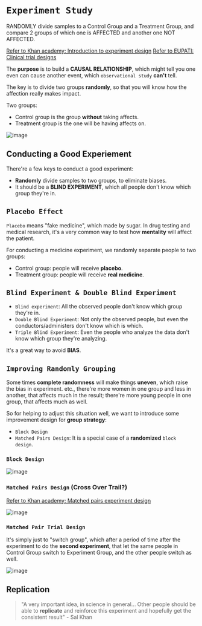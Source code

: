 # `Experiment Study`
RANDOMLY divide samples to a Control Group and a Treatment Group, and compare 2 groups of which one is AFFECTED and another one NOT AFFECTED.

[Refer to Khan academy: Introduction to experiment design](https://www.khanacademy.org/math/ap-statistics/gathering-data-ap/modal/v/introduction-to-experiment-design)
[Refer to EUPATI: Clinical trial designs](https://www.eupati.eu/clinical-development-and-trials/clinical-trial-designs/)


The **purpose** is to build a **CAUSAL RELATIONSHIP**, which might tell you one even can cause another event, which `observational study` **can't** tell.

The key is to divide two groups **randomly**, so that you will know how the affection really makes impact.

Two groups:
- Control group is the group **without** taking affects.
- Treatment group is the one will be having affects on.

![image](https://user-images.githubusercontent.com/14041622/43946348-9f607d4e-9cb7-11e8-8114-736cb092003f.png)

## Conducting a Good Experiement
There're a few keys to conduct a good experiment:
- **Randomly** divide samples to two groups, to eliminate biases.
- It should be a **BLIND EXPERIMENT**, which all people don't know which group they're in.



## `Placebo Effect`
`Placebo` means "fake medicine", which made by sugar.
In drug testing and medical research, it's a very common way to test how **mentality** will affect the patient.

For conducting a medicine experiment, we randomly separate people to two groups:
- Control group: people will receive **placebo**.
- Treatment group: people will receive **real medicine**.


## `Blind Experiment & Double Blind Experiment`

- `Blind experiment`: All the observed people don't know which group they're in.
- `Double Blind Experiment`: Not only the observed people, but even the conductors/administers don't know which is which.
- `Triple Blind Experiment`: Even the people who analyze the data don't know which group they're analyzing.

It's a great way to avoid **BIAS**.


## `Improving Randomly Grouping`
Some times **complete randomness** will make things **uneven**, which raise the bias in experiment.
etc., there're more women in one group and less in another, that affects much in the result; there're more young people in one group, that affects much as well.

So for helping to adjust this situation well, we want to introduce some improvement design for **group strategy**:
- `Block Design`
- `Matched Pairs Design`: It is a special case of a **randomized** `block design`.

### `Block Design`

![image](https://user-images.githubusercontent.com/14041622/43947064-9e7e1d44-9cb9-11e8-85f3-33f6ec8191d6.png)


### `Matched Pairs Design` (Cross Over Trail?)
[Refer to Khan academy: Matched pairs experiment design](https://www.khanacademy.org/math/ap-statistics/gathering-data-ap/modal/v/matched-pairs-experiment-design)

![image](https://user-images.githubusercontent.com/14041622/43948389-46131a52-9cbd-11e8-8442-2373c106787b.png)


### `Matched Pair Trial Design`

It's simply just to "switch group", which after a period of time after the experiment to do the **second experiment**, that let the same people in Control Group switch to Experiment Group, and the other people switch as well.

![image](https://user-images.githubusercontent.com/14041622/43948350-2cdbd696-9cbd-11e8-8a26-05e8d4a17a68.png)



## Replication
> "A very important idea, in science in general... Other people should be able to **replicate** and reinforce this experiment and hopefully get the consistent result" - Sal Khan